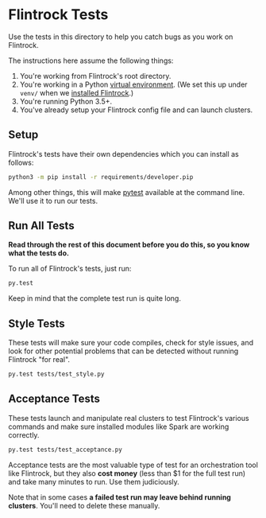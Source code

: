 # Flintrock Tests

Use the tests in this directory to help you catch bugs as you work on Flintrock.

The instructions here assume the following things:

1. You're working from Flintrock's root directory.
2. You're working in a Python [virtual environment](https://docs.python.org/3/library/venv.html). (We set this up under `venv/` when we [installed Flintrock](../README.md#development-version).)
3. You're running Python 3.5+.
4. You've already setup your Flintrock config file and can launch clusters.


## Setup

Flintrock's tests have their own dependencies which you can install as follows:

```sh
python3 -m pip install -r requirements/developer.pip
```

Among other things, this will make [pytest](http://pytest.readthedocs.org/en/latest/) available at the command line. We'll use it to run our tests.


## Run All Tests

**Read through the rest of this document before you do this, so you know what the tests do.**

To run all of Flintrock's tests, just run:

```sh
py.test
```

Keep in mind that the complete test run is quite long.


## Style Tests

These tests will make sure your code compiles, check for style issues, and look for other potential problems that can be detected without running Flintrock "for real".

```sh
py.test tests/test_style.py
```


## Acceptance Tests

These tests launch and manipulate real clusters to test Flintrock's various commands and make sure installed modules like Spark are working correctly.

```sh
py.test tests/test_acceptance.py
```

Acceptance tests are the most valuable type of test for an orchestration tool like Flintrock, but they also **cost money** (less than $1 for the full test run) and take many minutes to run. Use them judiciously.

Note that in some cases **a failed test run may leave behind running clusters**. You'll need to delete these manually.
